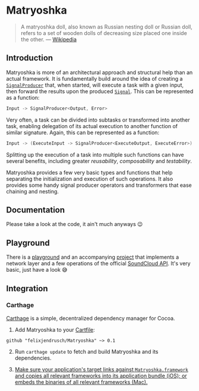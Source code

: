 # Matryoshka

> A matryoshka doll, also known as Russian nesting doll or Russian doll, refers to a set of wooden dolls of decreasing size placed one inside the other. — [Wikipedia](http://en.wikipedia.org/wiki/Matryoshka_doll)

## Introduction

Matryoshka is more of an architectural approach and structural help than an actual framework. It is fundamentally build around the idea of creating a [`SignalProducer`](https://github.com/ReactiveCocoa/ReactiveCocoa/blob/swift-development/ReactiveCocoa/Swift/SignalProducer.swift) that, when started, will execute a task with a given input, then forward the results upon the produced [`Signal`](https://github.com/ReactiveCocoa/ReactiveCocoa/blob/swift-development/ReactiveCocoa/Swift/Signal.swift). This can be represented as a function:

```swift
Input -> SignalProducer<Output, Error>
```

Very often, a task can be divided into subtasks or transformed into another task, enabling delegation of its actual execution to another function of similar signature. Again, this can be represented as a function:

```swift
Input -> (ExecuteInput -> SignalProducer<ExecuteOutput, ExecuteError>) -> SignalProducer<Output, Error>
```

Splitting up the execution of a task into multiple such functions can have several benefits, including greater *reusability*, *composability* and *testability*.

Matryoshka provides a few very basic types and functions that help separating the initialization and execution of such operations. It also provides some handy signal producer operators and transformers that ease chaining and nesting.

## Documentation

Please take a look at the code, it ain't much anyways 😉

## Playground

There is a [playground](https://github.com/felixjendrusch/Matryoshka/blob/master/MatryoshkaPlayground/MatryoshkaPlayground.playground/Contents.swift) and an accompanying [project](https://github.com/felixjendrusch/Matryoshka/tree/master/MatryoshkaPlayground) that implements a network layer and a few operations of the official [SoundCloud API](https://developers.soundcloud.com). It's very basic, just have a look 😅

## Integration

### Carthage

[Carthage](https://github.com/Carthage/Carthage) is a simple, decentralized dependency manager for Cocoa.

1. Add Matryoshka to your [Cartfile](https://github.com/Carthage/Carthage/blob/master/Documentation/Artifacts.md#cartfile):

  ```
  github "felixjendrusch/Matryoshka" ~> 0.1
  ```

2. Run `carthage update` to fetch and build Matryoshka and its dependencies.

3. [Make sure your application's target links against `Matryoshka.framework` and copies all relevant frameworks into its application bundle (iOS); or embeds the binaries of all relevant frameworks (Mac).](https://github.com/carthage/carthage#getting-started)
